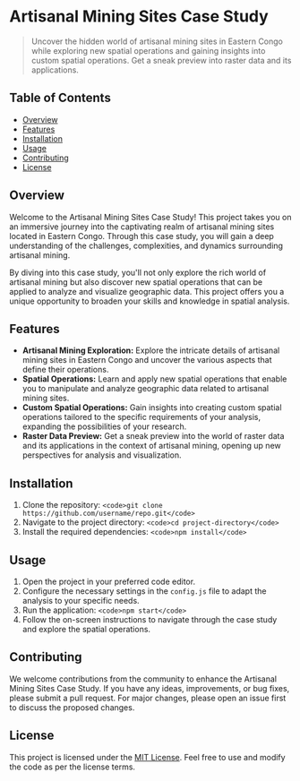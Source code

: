 <!-- # Mining_sites-GIS-CaseStudy -->

# Artisanal Mining Sites Case Study

> Uncover the hidden world of artisanal mining sites in Eastern Congo while exploring new spatial operations and gaining insights into custom spatial operations. Get a sneak preview into raster data and its applications.

## Table of Contents

- [Overview](#overview)
- [Features](#features)
- [Installation](#installation)
- [Usage](#usage)
- [Contributing](#contributing)
- [License](#license)

## Overview

Welcome to the Artisanal Mining Sites Case Study! This project takes you on an immersive journey into the captivating realm of artisanal mining sites located in Eastern Congo. Through this case study, you will gain a deep understanding of the challenges, complexities, and dynamics surrounding artisanal mining.

By diving into this case study, you'll not only explore the rich world of artisanal mining but also discover new spatial operations that can be applied to analyze and visualize geographic data. This project offers you a unique opportunity to broaden your skills and knowledge in spatial analysis. 

## Features

- **Artisanal Mining Exploration:** Explore the intricate details of artisanal mining sites in Eastern Congo and uncover the various aspects that define their operations.
- **Spatial Operations:** Learn and apply new spatial operations that enable you to manipulate and analyze geographic data related to artisanal mining sites.
- **Custom Spatial Operations:** Gain insights into creating custom spatial operations tailored to the specific requirements of your analysis, expanding the possibilities of your research.
- **Raster Data Preview:** Get a sneak preview into the world of raster data and its applications in the context of artisanal mining, opening up new perspectives for analysis and visualization.

## Installation

1. Clone the repository: `<code>git clone https://github.com/username/repo.git</code>`
2. Navigate to the project directory: `<code>cd project-directory</code>`
3. Install the required dependencies: `<code>npm install</code>`

## Usage

1. Open the project in your preferred code editor.
2. Configure the necessary settings in the `config.js` file to adapt the analysis to your specific needs.
3. Run the application: `<code>npm start</code>`
4. Follow the on-screen instructions to navigate through the case study and explore the spatial operations.

## Contributing

We welcome contributions from the community to enhance the Artisanal Mining Sites Case Study. If you have any ideas, improvements, or bug fixes, please submit a pull request. For major changes, please open an issue first to discuss the proposed changes.

## License

This project is licensed under the [MIT License](LICENSE). Feel free to use and modify the code as per the license terms.
